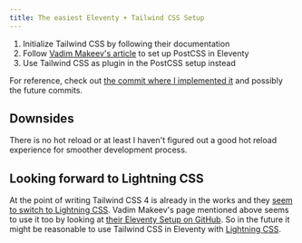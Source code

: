 ```yaml
---
title: The easiest Eleventy + Tailwind CSS Setup
---
```


1. Initialize Tailwind CSS by following their documentation
2. Follow [Vadim Makeev's article](https://pepelsbey.dev/articles/eleventy-css-js/) to set up PostCSS in Eleventy
3. Use Tailwind CSS as plugin in the PostCSS setup instead

For reference, check out [the commit where I implemented it](https://github.com/SantaClaas/claas.dev/tree/8e561f72e3166914f80a110000adec50dee6d78d) and possibly the future commits.

## Downsides

There is no hot reload or at least I haven't figured out a good hot reload experience for smoother development process.

## Looking forward to Lightning CSS

At the point of writing Tailwind CSS 4 is already in the works and they [seem to switch to Lightning CSS](https://tailwindcss.com/blog/tailwindcss-v4-alpha#unified-toolchain).
Vadim Makeev's page mentioned above seems to use it too by looking at [their Eleventy Setup on GitHub](https://github.com/pepelsbey/pepelsbey.dev/blob/6f90fe6ca1f68de28dc810239729cbc6a3662b67/eleventy.config.js#L7). So in the future it might be reasonable to use Tailwind CSS in Eleventy with [Lightning CSS](https://lightningcss.dev/).
